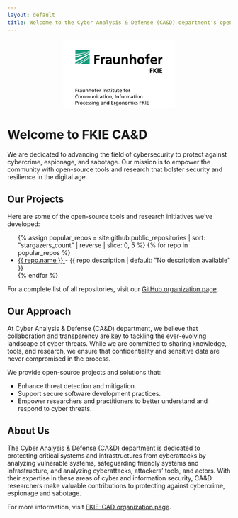 ```yaml
---
layout: default
title: Welcome to the Cyber Analysis & Defense (CA&D) department's open source projects
---
```


<p align="center">
    <img src="https://raw.githubusercontent.com/fkie-cad/fkie-cad.github.io/main/fkie_logo.png" alt="FKIE Logo" width="50%" height="50%"/>
</p>


# Welcome to FKIE CA&D

We are dedicated to advancing the field of cybersecurity to protect against cybercrime, espionage, and sabotage. Our mission is to empower the community with open-source tools and research that bolster security and resilience in the digital age.

## Our Projects

Here are some of the open-source tools and research initiatives we’ve developed:

<ul>
{% assign popular_repos = site.github.public_repositories | sort: "stargazers_count" | reverse | slice: 0, 5  %}
{% for repo in popular_repos %}
  <li>
    <a href="{{ repo.homepage | default: repo.html_url }}">
      {{ repo.name }}
    </a> - {{ repo.description | default: "No description available" }}
  </li>
{% endfor %}
</ul>

<p>For a complete list of all repositories, visit our <a href="https://github.com/fkie-cad/">GitHub organization page</a>.</p>


## Our Approach

At Cyber Analysis & Defense (CA&D) department, we believe that collaboration and transparency are key to tackling the ever-evolving landscape of cyber threats. While we are committed to sharing knowledge, tools, and research, we ensure that confidentiality and sensitive data are never compromised in the process.

We provide open-source projects and solutions that:

- Enhance threat detection and mitigation.
- Support secure software development practices.
- Empower researchers and practitioners to better understand and respond to cyber threats.

## About Us

The Cyber Analysis & Defense (CA&D) department is dedicated to protecting critical systems and infrastructures from cyberattacks by analyzing vulnerable systems, safeguarding friendly systems and infrastructure, and analyzing cyberattacks, attackers’ tools, and actors. With their expertise in these areas of cyber and information security, CA&D researchers make valuable contributions to protecting against cybercrime, espionage and sabotage.

For more information, visit [FKIE-CAD organization page](https://www.fkie.fraunhofer.de/en/departments/cad.html).

